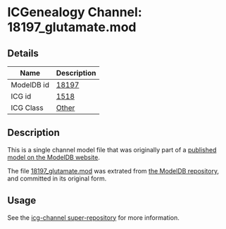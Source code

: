# ICGenealogy Channel: 18197\_glutamate.mod

## Details

Name | Description
---- | -----------
ModelDB id | [18197](http://senselab.med.yale.edu/ModelDB/ShowModel.cshtml?model=18197)
ICG id | [1518](http://icg.neurotheory.ox.ac.uk/channels/other/1518)
ICG Class | [Other](http://icg.neurotheory.ox.ac.uk/channels/other)

## Description

This is a single channel model file that was originally part of a [published model on the ModelDB website](http://senselab.med.yale.edu/mModelDB/ShowModel.cshtml?model=18197).

The file [18197\_glutamate.mod](18197_glutamate.mod) was extrated from [the ModelDB repository](http://senselab.med.yale.edu/ModelDB/ShowModel.cshtml?model=18197), and committed in its original form.

## Usage

See the [icg-channel super-repository](https://github.com/icgenealogy/icg-channels) for more information.